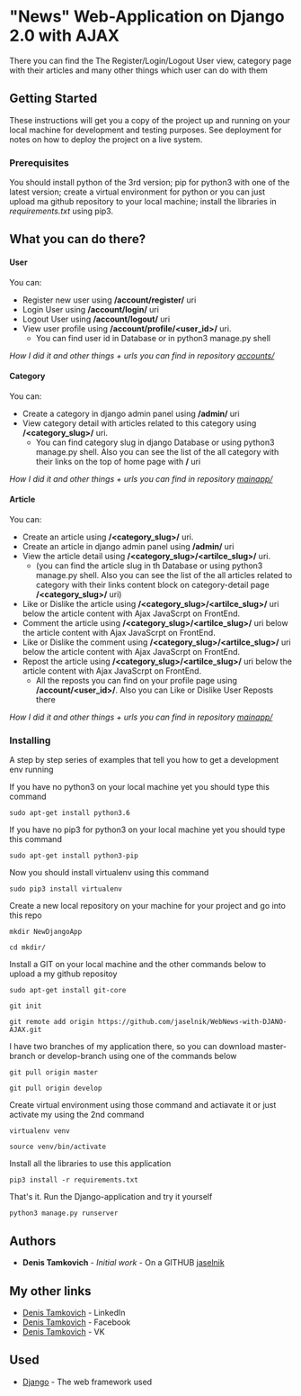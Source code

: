 # "News" Web-Application on Django 2.0 with AJAX

There you can find the The Register/Login/Logout User view, category page with their articles and many other things which user can do with them

## Getting Started

These instructions will get you a copy of the project up and running on your local machine for development and testing purposes. See deployment for notes on how to deploy the project on a live system.

### Prerequisites

You should install python of the 3rd version;
pip for python3 with one of the latest version;
create a virtual environment for python or you can just upload ma github repository to your local machine;
install the libraries in *requirements.txt* using pip3.

## What you can do there?

#### User

You can: 

* Register new user using **/account/register/** uri 
* Login User using **/account/login/** uri
* Logout User using **/account/logout/** uri
* View user profile using **/account/profile/<user_id>/** uri. 
  * You can find user id in Database or in python3 manage.py shell

_How I did it and other things + urls you can find in repository [accounts/](https://github.com/jaselnik/WebNews-with-DJANO-AJAX/tree/master/accounts)_

#### Category

You can: 

* Create a category in django admin panel using **/admin/** uri 
* View category detail with articles related to this category using **/<category_slug>/** uri. 
  * You can find category slug in django Database or using python3 manage.py shell. Also you can see the list of the all category with their links on the top of home page with **/** uri

_How I did it and other things + urls you can find in repository [mainapp/](https://github.com/jaselnik/WebNews-with-DJANO-AJAX/tree/master/mainapp)_

#### Article

You can: 

* Create an article using **/<category_slug>/** uri.
* Create an article in django admin panel using **/admin/** uri
* View the article detail using **/<category_slug>/<artilce_slug>/** uri. 
  * (you can find the article slug in th Database or using python3 manage.py shell. Also you can see the list of the all articles related to category with their links content block on category-detail page **/<category_slug>/** uri)
* Like or Dislike the article using **/<category_slug>/<artilce_slug>/** uri below the article content with Ajax JavaScrpt on FrontEnd.
* Comment the article using **/<category_slug>/<artilce_slug>/** uri below the article content with Ajax JavaScrpt on FrontEnd.
* Like or Dislike the comment using **/<category_slug>/<artilce_slug>/** uri below the article content with Ajax JavaScrpt on FrontEnd.
* Repost the article using **/<category_slug>/<artilce_slug>/** uri below the article content with Ajax JavaScrpt on FrontEnd.
  * All the reposts you can find on your profile page using **/account/<user_id>/**. Also you can Like or Dislike User Reposts there

_How I did it and other things + urls you can find in repository [mainapp/](https://github.com/jaselnik/WebNews-with-DJANO-AJAX/tree/master/mainapp)_

### Installing

A step by step series of examples that tell you how to get a development env running

If you have no python3 on your local machine yet you should type this command

```commandline
sudo apt-get install python3.6
```

If you have no pip3 for python3 on your local machine yet you should type this command

```commandline
sudo apt-get install python3-pip
```

Now you should install virtualenv using this command

```commandline
sudo pip3 install virtualenv
```

Create a new local repository on your machine for your project and go into this repo

```commandline
mkdir NewDjangoApp
```

```commandline
cd mkdir/
```

Install a GIT on your local machine and the other commands below to upload a my github repositoy

```commandline
sudo apt-get install git-core
```

```commandline
git init
```
```commandline
git remote add origin https://github.com/jaselnik/WebNews-with-DJANO-AJAX.git
```

I have two branches of my application there, so you can download master-branch or develop-branch using one of the commands below

```commandline
git pull origin master
```

```commandline
git pull origin develop
```

Create virtual environment using those command and actiavate it or just activate my using the 2nd command 

```commandline
virtualenv venv
```

```commandline
source venv/bin/activate
```

Install all the libraries to use this application

```commandline
pip3 install -r requirements.txt
```

That's it. Run the Django-application and try it yourself

```commandline
python3 manage.py runserver
```

## Authors

* **Denis Tamkovich** - *Initial work* - On a GITHUB [jaselnik](https://github.com/PurpleBooth)

## My other links

* [Denis Tamkovich](https://www.linkedin.com/in/jaselnik/) - LinkedIn
* [Denis Tamkovich](https://www.facebook.com/jaselnik) - Facebook
* [Denis Tamkovich](https://vk.com/jaselnik) - VK

## Used

* [Django](https://www.djangoproject.com/) - The web framework used
